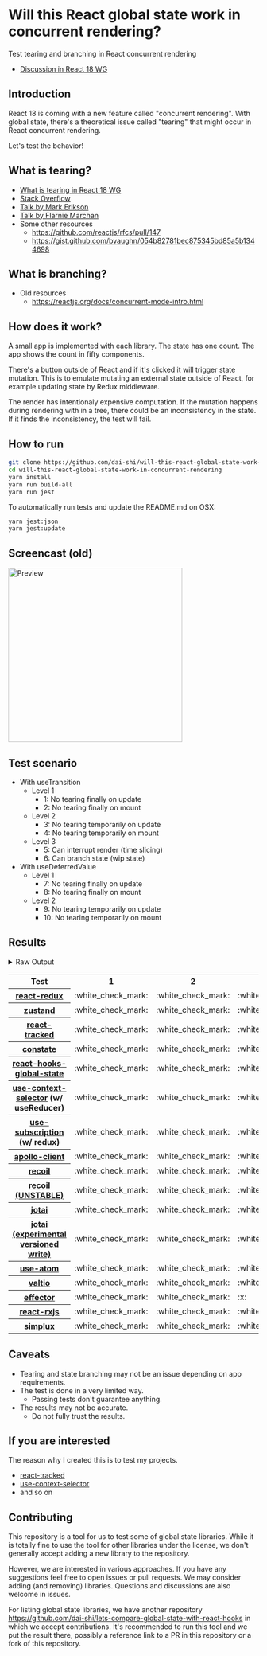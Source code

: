 # Will this React global state work in concurrent rendering?

Test tearing and branching in React concurrent rendering

- [Discussion in React 18 WG](https://github.com/reactwg/react-18/discussions/116)

## Introduction

React 18 is coming with a new feature called "concurrent rendering".
With global state, there's a theoretical issue called "tearing"
that might occur in React concurrent rendering.

Let's test the behavior!

## What is tearing?

- [What is tearing in React 18 WG](https://github.com/reactwg/react-18/discussions/69)
- [Stack Overflow](https://stackoverflow.com/questions/54891675/what-is-tearing-in-the-context-of-the-react-redux)
- [Talk by Mark Erikson](https://www.youtube.com/watch?v=yOZ4Ml9LlWE&t=933s)
- [Talk by Flarnie Marchan](https://www.youtube.com/watch?v=V1Ly-8Z1wQA&t=1079s)
- Some other resources
  - https://github.com/reactjs/rfcs/pull/147
  - https://gist.github.com/bvaughn/054b82781bec875345bd85a5b1344698

## What is branching?

- Old resources
  - https://reactjs.org/docs/concurrent-mode-intro.html

## How does it work?

A small app is implemented with each library.
The state has one count.
The app shows the count in fifty components.

There's a button outside of React and
if it's clicked it will trigger state mutation.
This is to emulate mutating an external state outside of React,
for example updating state by Redux middleware.

The render has intentionaly expensive computation.
If the mutation happens during rendering with in a tree,
there could be an inconsistency in the state.
If it finds the inconsistency, the test will fail.

## How to run

```bash
git clone https://github.com/dai-shi/will-this-react-global-state-work-in-concurrent-rendering.git
cd will-this-react-global-state-work-in-concurrent-rendering
yarn install
yarn run build-all
yarn run jest
```

To automatically run tests and update the README.md on OSX:
```
yarn jest:json
yarn jest:update
```

## Screencast (old)

<img src="https://user-images.githubusercontent.com/490574/61502196-ce109200-aa0d-11e9-9efc-6203545d367c.gif" alt="Preview" width="350" />

## Test scenario

- With useTransition
  - Level 1
    - 1: No tearing finally on update
    - 2: No tearing finally on mount
  - Level 2
    - 3: No tearing temporarily on update
    - 4: No tearing temporarily on mount
  - Level 3
    - 5: Can interrupt render (time slicing)
    - 6: Can branch state (wip state)
- With useDeferredValue
  - Level 1
    - 7: No tearing finally on update
    - 8: No tearing finally on mount
  - Level 2
    - 9: No tearing temporarily on update
    - 10: No tearing temporarily on mount

## Results

<details>
<summary>Raw Output</summary>

```
   With useTransition
     Level 1
       ✓ No tearing finally on update (8196 ms)
       ✓ No tearing finally on mount (4769 ms)
     Level 2
       ✓ No tearing temporarily on update (13080 ms)
       ✓ No tearing temporarily on mount (4688 ms)
     Level 3
       ✕ Can interrupt render (time slicing) (8051 ms)
       ✕ Can branch state (wip state) (6757 ms)
   With useDeferredValue
     Level 1
       ✓ No tearing finally on update (9773 ms)
       ✓ No tearing finally on mount (4700 ms)
     Level 2
       ✓ No tearing temporarily on update (14752 ms)
       ✓ No tearing temporarily on mount (4676 ms)
 zustand
   With useTransition
     Level 1
       ✓ No tearing finally on update (8031 ms)
       ✓ No tearing finally on mount (4708 ms)
     Level 2
       ✓ No tearing temporarily on update (12989 ms)
       ✓ No tearing temporarily on mount (4616 ms)
     Level 3
       ✕ Can interrupt render (time slicing) (8017 ms)
       ✕ Can branch state (wip state) (6682 ms)
   With useDeferredValue
     Level 1
       ✓ No tearing finally on update (9704 ms)
       ✓ No tearing finally on mount (4678 ms)
     Level 2
       ✓ No tearing temporarily on update (14684 ms)
       ✓ No tearing temporarily on mount (4647 ms)
 react-tracked
   With useTransition
     Level 1
       ✓ No tearing finally on update (5659 ms)
       ✓ No tearing finally on mount (15550 ms)
     Level 2
       ✓ No tearing temporarily on update (8787 ms)
       ✓ No tearing temporarily on mount (13542 ms)
     Level 3
       ✓ Can interrupt render (time slicing) (3745 ms)
       ✓ Can branch state (wip state) (8360 ms)
   With useDeferredValue
     Level 1
       ✓ No tearing finally on update (15602 ms)
       ✓ No tearing finally on mount (6609 ms)
     Level 2
       ✓ No tearing temporarily on update (19600 ms)
       ✓ No tearing temporarily on mount (8508 ms)
 constate
   With useTransition
     Level 1
       ✓ No tearing finally on update (4698 ms)
       ✓ No tearing finally on mount (9523 ms)
     Level 2
       ✓ No tearing temporarily on update (8736 ms)
       ✓ No tearing temporarily on mount (9518 ms)
     Level 3
       ✓ Can interrupt render (time slicing) (3742 ms)
       ✓ Can branch state (wip state) (5223 ms)
   With useDeferredValue
     Level 1
       ✓ No tearing finally on update (9746 ms)
       ✓ No tearing finally on mount (5740 ms)
     Level 2
       ✓ No tearing temporarily on update (14702 ms)
       ✓ No tearing temporarily on mount (5651 ms)
 react-hooks-global-state
   With useTransition
     Level 1
       ✓ No tearing finally on update (5626 ms)
       ✓ No tearing finally on mount (9576 ms)
     Level 2
       ✓ No tearing temporarily on update (9654 ms)
       ✕ No tearing temporarily on mount (8513 ms)
     Level 3
       ✓ Can interrupt render (time slicing) (3749 ms)
       ✕ Can branch state (wip state) (10222 ms)
   With useDeferredValue
     Level 1
       ✓ No tearing finally on update (11392 ms)
       ✓ No tearing finally on mount (5776 ms)
     Level 2
       ✓ No tearing temporarily on update (15491 ms)
       ✕ No tearing temporarily on mount (5647 ms)
 use-context-selector
   With useTransition
     Level 1
       ✓ No tearing finally on update (5732 ms)
       ✓ No tearing finally on mount (13581 ms)
     Level 2
       ✓ No tearing temporarily on update (8766 ms)
       ✓ No tearing temporarily on mount (15439 ms)
     Level 3
       ✓ Can interrupt render (time slicing) (3697 ms)
       ✓ Can branch state (wip state) (8246 ms)
   With useDeferredValue
     Level 1
       ✓ No tearing finally on update (15420 ms)
       ✓ No tearing finally on mount (8621 ms)
     Level 2
       ✓ No tearing temporarily on update (19594 ms)
       ✓ No tearing temporarily on mount (8485 ms)
 use-subscription
   With useTransition
     Level 1
       ✓ No tearing finally on update (5658 ms)
       ✓ No tearing finally on mount (7565 ms)
     Level 2
       ✓ No tearing temporarily on update (8772 ms)
       ✕ No tearing temporarily on mount (9517 ms)
     Level 3
       ✓ Can interrupt render (time slicing) (3714 ms)
       ✕ Can branch state (wip state) (10259 ms)
   With useDeferredValue
     Level 1
       ✓ No tearing finally on update (11355 ms)
       ✓ No tearing finally on mount (5749 ms)
     Level 2
       ✓ No tearing temporarily on update (15469 ms)
       ✕ No tearing temporarily on mount (5691 ms)
 apollo-client
   With useTransition
     Level 1
       ✓ No tearing finally on update (8201 ms)
       ✓ No tearing finally on mount (5956 ms)
     Level 2
       ✓ No tearing temporarily on update (13114 ms)
       ✕ No tearing temporarily on mount (5854 ms)
     Level 3
       ✕ Can interrupt render (time slicing) (8057 ms)
       ✕ Can branch state (wip state) (7798 ms)
   With useDeferredValue
     Level 1
       ✓ No tearing finally on update (10618 ms)
       ✓ No tearing finally on mount (6078 ms)
     Level 2
       ✓ No tearing temporarily on update (11689 ms)
       ✕ No tearing temporarily on mount (6049 ms)
 recoil
   With useTransition
     Level 1
       ✓ No tearing finally on update (8124 ms)
       ✓ No tearing finally on mount (4700 ms)
     Level 2
       ✓ No tearing temporarily on update (13084 ms)
       ✓ No tearing temporarily on mount (4647 ms)
     Level 3
       ✕ Can interrupt render (time slicing) (8049 ms)
       ✕ Can branch state (wip state) (6755 ms)
   With useDeferredValue
     Level 1
       ✓ No tearing finally on update (9802 ms)
       ✓ No tearing finally on mount (4710 ms)
     Level 2
       ✓ No tearing temporarily on update (14772 ms)
       ✓ No tearing temporarily on mount (4667 ms)
 recoil_UNSTABLE
   With useTransition
     Level 1
       ✓ No tearing finally on update (5720 ms)
       ✓ No tearing finally on mount (8570 ms)
     Level 2
       ✓ No tearing temporarily on update (8780 ms)
       ✕ No tearing temporarily on mount (8517 ms)
     Level 3
       ✓ Can interrupt render (time slicing) (3694 ms)
       ✕ Can branch state (wip state) (10230 ms)
   With useDeferredValue
     Level 1
       ✓ No tearing finally on update (11312 ms)
       ✓ No tearing finally on mount (5711 ms)
     Level 2
       ✓ No tearing temporarily on update (15405 ms)
       ✕ No tearing temporarily on mount (5605 ms)
 jotai
   With useTransition
     Level 1
       ✓ No tearing finally on update (6673 ms)
       ✓ No tearing finally on mount (12505 ms)
     Level 2
       ✓ No tearing temporarily on update (9736 ms)
       ✕ No tearing temporarily on mount (12522 ms)
     Level 3
       ✓ Can interrupt render (time slicing) (4680 ms)
       ✕ Can branch state (wip state) (11240 ms)
   With useDeferredValue
     Level 1
       ✓ No tearing finally on update (16471 ms)
       ✓ No tearing finally on mount (13595 ms)
     Level 2
       ✓ No tearing temporarily on update (20592 ms)
       ✕ No tearing temporarily on mount (13540 ms)
 jotai-versioned-write
   With useTransition
     Level 1
       ✓ No tearing finally on update (5734 ms)
       ✓ No tearing finally on mount (8615 ms)
     Level 2
       ✓ No tearing temporarily on update (9793 ms)
       ✓ No tearing temporarily on mount (9544 ms)
     Level 3
       ✓ Can interrupt render (time slicing) (4698 ms)
       ✓ Can branch state (wip state) (6259 ms)
   With useDeferredValue
     Level 1
       ✓ No tearing finally on update (11535 ms)
       ✓ No tearing finally on mount (5725 ms)
     Level 2
       ✓ No tearing temporarily on update (15654 ms)
       ✓ No tearing temporarily on mount (5604 ms)
 use-atom
   With useTransition
     Level 1
       ✓ No tearing finally on update (6667 ms)
       ✓ No tearing finally on mount (13530 ms)
     Level 2
       ✓ No tearing temporarily on update (9703 ms)
       ✓ No tearing temporarily on mount (15462 ms)
     Level 3
       ✓ Can interrupt render (time slicing) (4718 ms)
       ✓ Can branch state (wip state) (9270 ms)
   With useDeferredValue
     Level 1
       ✓ No tearing finally on update (16638 ms)
       ✓ No tearing finally on mount (8520 ms)
     Level 2
       ✓ No tearing temporarily on update (20801 ms)
       ✓ No tearing temporarily on mount (6536 ms)
 valtio
   With useTransition
     Level 1
       ✓ No tearing finally on update (8081 ms)
       ✓ No tearing finally on mount (4697 ms)
     Level 2
       ✓ No tearing temporarily on update (13027 ms)
       ✓ No tearing temporarily on mount (4730 ms)
     Level 3
       ✕ Can interrupt render (time slicing) (8063 ms)
       ✕ Can branch state (wip state) (3740 ms)
   With useDeferredValue
     Level 1
       ✓ No tearing finally on update (9776 ms)
       ✓ No tearing finally on mount (4713 ms)
     Level 2
       ✓ No tearing temporarily on update (14775 ms)
       ✓ No tearing temporarily on mount (4679 ms)
 effector
   With useTransition
     Level 1
       ✓ No tearing finally on update (4710 ms)
       ✓ No tearing finally on mount (9597 ms)
     Level 2
       ✕ No tearing temporarily on update (8810 ms)
       ✕ No tearing temporarily on mount (9531 ms)
     Level 3
       ✓ Can interrupt render (time slicing) (3742 ms)
       ✕ Can branch state (wip state) (3002 ms)
   With useDeferredValue
     Level 1
       ✓ No tearing finally on update (9751 ms)
       ✓ No tearing finally on mount (5762 ms)
     Level 2
       ✓ No tearing temporarily on update (14774 ms)
       ✕ No tearing temporarily on mount (5716 ms)
 react-rxjs
   With useTransition
     Level 1
       ✓ No tearing finally on update (8140 ms)
       ✓ No tearing finally on mount (4730 ms)
     Level 2
       ✓ No tearing temporarily on update (13103 ms)
       ✓ No tearing temporarily on mount (4682 ms)
     Level 3
       ✕ Can interrupt render (time slicing) (8065 ms)
       ✕ Can branch state (wip state) (6753 ms)
   With useDeferredValue
     Level 1
       ✓ No tearing finally on update (9772 ms)
       ✓ No tearing finally on mount (4731 ms)
     Level 2
       ✓ No tearing temporarily on update (14708 ms)
       ✓ No tearing temporarily on mount (4642 ms)
 simplux
   With useTransition
     Level 1
       ✓ No tearing finally on update (4664 ms)
       ✓ No tearing finally on mount (9539 ms)
     Level 2
       ✓ No tearing temporarily on update (8695 ms)
       ✓ No tearing temporarily on mount (9497 ms)
     Level 3
       ✓ Can interrupt render (time slicing) (3686 ms)
       ✕ Can branch state (wip state) (10343 ms)
   With useDeferredValue
     Level 1
       ✓ No tearing finally on update (9746 ms)
       ✓ No tearing finally on mount (6781 ms)
     Level 2
       ✓ No tearing temporarily on update (14735 ms)
       ✓ No tearing temporarily on mount (5672 ms)

```
</details>

<table>
<tr><th>Test</th><th>1</th><th>2</th><th>3</th><th>4</th><th>5</th><th>6</th><th>7</th><th>8</th><th>9</th><th>10</th></tr>
	<tr>
		<th><a href="https://react-redux.js.org">react-redux</a></th>
		<td>:white_check_mark:</td>
		<td>:white_check_mark:</td>
		<td>:white_check_mark:</td>
		<td>:white_check_mark:</td>
		<td>:x:</td>
		<td>:x:</td>
		<td>:white_check_mark:</td>
		<td>:white_check_mark:</td>
		<td>:white_check_mark:</td>
		<td>:white_check_mark:</td>
	</tr>
	<tr>
		<th><a href="https://github.com/pmndrs/zustand">zustand</a></th>
		<td>:white_check_mark:</td>
		<td>:white_check_mark:</td>
		<td>:white_check_mark:</td>
		<td>:white_check_mark:</td>
		<td>:x:</td>
		<td>:x:</td>
		<td>:white_check_mark:</td>
		<td>:white_check_mark:</td>
		<td>:white_check_mark:</td>
		<td>:white_check_mark:</td>
	</tr>
	<tr>
		<th><a href="https://react-tracked.js.org">react-tracked</a></th>
		<td>:white_check_mark:</td>
		<td>:white_check_mark:</td>
		<td>:white_check_mark:</td>
		<td>:white_check_mark:</td>
		<td>:white_check_mark:</td>
		<td>:white_check_mark:</td>
		<td>:white_check_mark:</td>
		<td>:white_check_mark:</td>
		<td>:white_check_mark:</td>
		<td>:white_check_mark:</td>
	</tr>
	<tr>
		<th><a href="https://github.com/diegohaz/constate">constate</a></th>
		<td>:white_check_mark:</td>
		<td>:white_check_mark:</td>
		<td>:white_check_mark:</td>
		<td>:white_check_mark:</td>
		<td>:white_check_mark:</td>
		<td>:white_check_mark:</td>
		<td>:white_check_mark:</td>
		<td>:white_check_mark:</td>
		<td>:white_check_mark:</td>
		<td>:white_check_mark:</td>
	</tr>
	<tr>
		<th><a href="https://github.com/dai-shi/react-hooks-global-state">react-hooks-global-state</a></th>
		<td>:white_check_mark:</td>
		<td>:white_check_mark:</td>
		<td>:white_check_mark:</td>
		<td>:x:</td>
		<td>:white_check_mark:</td>
		<td>:x:</td>
		<td>:white_check_mark:</td>
		<td>:white_check_mark:</td>
		<td>:white_check_mark:</td>
		<td>:x:</td>
	</tr>
	<tr>
		<th><a href="https://github.com/dai-shi/use-context-selector">use-context-selector</a> (w/ useReducer)</th>
		<td>:white_check_mark:</td>
		<td>:white_check_mark:</td>
		<td>:white_check_mark:</td>
		<td>:white_check_mark:</td>
		<td>:white_check_mark:</td>
		<td>:white_check_mark:</td>
		<td>:white_check_mark:</td>
		<td>:white_check_mark:</td>
		<td>:white_check_mark:</td>
		<td>:white_check_mark:</td>
	</tr>
	<tr>
		<th><a href="https://github.com/facebook/react/tree/master/packages/use-subscription">use-subscription</a> (w/ redux)</th>
		<td>:white_check_mark:</td>
		<td>:white_check_mark:</td>
		<td>:white_check_mark:</td>
		<td>:x:</td>
		<td>:white_check_mark:</td>
		<td>:x:</td>
		<td>:white_check_mark:</td>
		<td>:white_check_mark:</td>
		<td>:white_check_mark:</td>
		<td>:x:</td>
	</tr>
	<tr>
		<th><a href="https://github.com/apollographql/apollo-client">apollo-client</a></th>
		<td>:white_check_mark:</td>
		<td>:white_check_mark:</td>
		<td>:white_check_mark:</td>
		<td>:x:</td>
		<td>:x:</td>
		<td>:x:</td>
		<td>:white_check_mark:</td>
		<td>:white_check_mark:</td>
		<td>:white_check_mark:</td>
		<td>:x:</td>
	</tr>
	<tr>
		<th><a href="https://recoiljs.org">recoil</a></th>
		<td>:white_check_mark:</td>
		<td>:white_check_mark:</td>
		<td>:white_check_mark:</td>
		<td>:white_check_mark:</td>
		<td>:x:</td>
		<td>:x:</td>
		<td>:white_check_mark:</td>
		<td>:white_check_mark:</td>
		<td>:white_check_mark:</td>
		<td>:white_check_mark:</td>
	</tr>
	<tr>
		<th><a href="https://recoiljs.org">recoil (UNSTABLE)</a></th>
		<td>:white_check_mark:</td>
		<td>:white_check_mark:</td>
		<td>:white_check_mark:</td>
		<td>:x:</td>
		<td>:white_check_mark:</td>
		<td>:x:</td>
		<td>:white_check_mark:</td>
		<td>:white_check_mark:</td>
		<td>:white_check_mark:</td>
		<td>:x:</td>
	</tr>
	<tr>
		<th><a href="https://github.com/pmndrs/jotai">jotai</a></th>
		<td>:white_check_mark:</td>
		<td>:white_check_mark:</td>
		<td>:white_check_mark:</td>
		<td>:x:</td>
		<td>:white_check_mark:</td>
		<td>:x:</td>
		<td>:white_check_mark:</td>
		<td>:white_check_mark:</td>
		<td>:white_check_mark:</td>
		<td>:x:</td>
	</tr>
	<tr>
		<th><a href="https://github.com/pmndrs/jotai">jotai (experimental versioned write)</a></th>
		<td>:white_check_mark:</td>
		<td>:white_check_mark:</td>
		<td>:white_check_mark:</td>
		<td>:white_check_mark:</td>
		<td>:white_check_mark:</td>
		<td>:white_check_mark:</td>
		<td>:white_check_mark:</td>
		<td>:white_check_mark:</td>
		<td>:white_check_mark:</td>
		<td>:white_check_mark:</td>
	</tr>
	<tr>
		<th><a href="https://github.com/dai-shi/use-atom">use-atom</a></th>
		<td>:white_check_mark:</td>
		<td>:white_check_mark:</td>
		<td>:white_check_mark:</td>
		<td>:white_check_mark:</td>
		<td>:white_check_mark:</td>
		<td>:white_check_mark:</td>
		<td>:white_check_mark:</td>
		<td>:white_check_mark:</td>
		<td>:white_check_mark:</td>
		<td>:white_check_mark:</td>
	</tr>
	<tr>
		<th><a href="https://github.com/pmndrs/valtio">valtio</a></th>
		<td>:white_check_mark:</td>
		<td>:white_check_mark:</td>
		<td>:white_check_mark:</td>
		<td>:white_check_mark:</td>
		<td>:x:</td>
		<td>:x:</td>
		<td>:white_check_mark:</td>
		<td>:white_check_mark:</td>
		<td>:white_check_mark:</td>
		<td>:white_check_mark:</td>
	</tr>
	<tr>
		<th><a href="https://github.com/zerobias/effector">effector</a></th>
		<td>:white_check_mark:</td>
		<td>:white_check_mark:</td>
		<td>:x:</td>
		<td>:x:</td>
		<td>:white_check_mark:</td>
		<td>:x:</td>
		<td>:white_check_mark:</td>
		<td>:white_check_mark:</td>
		<td>:white_check_mark:</td>
		<td>:x:</td>
	</tr>
	<tr>
		<th><a href="https://react-rxjs.org">react-rxjs</a></th>
		<td>:white_check_mark:</td>
		<td>:white_check_mark:</td>
		<td>:white_check_mark:</td>
		<td>:white_check_mark:</td>
		<td>:x:</td>
		<td>:x:</td>
		<td>:white_check_mark:</td>
		<td>:white_check_mark:</td>
		<td>:white_check_mark:</td>
		<td>:white_check_mark:</td>
	</tr>
	<tr>
		<th><a href="https://github.com/MrWolfZ/simplux">simplux</a></th>
		<td>:white_check_mark:</td>
		<td>:white_check_mark:</td>
		<td>:white_check_mark:</td>
		<td>:white_check_mark:</td>
		<td>:white_check_mark:</td>
		<td>:x:</td>
		<td>:white_check_mark:</td>
		<td>:white_check_mark:</td>
		<td>:white_check_mark:</td>
		<td>:white_check_mark:</td>
	</tr>

</table>

## Caveats

- Tearing and state branching may not be an issue depending on app requirements.
- The test is done in a very limited way.
  - Passing tests don't guarantee anything.
- The results may not be accurate.
  - Do not fully trust the results.

## If you are interested

The reason why I created this is to test my projects.

- [react-tracked](https://github.com/dai-shi/react-tracked)
- [use-context-selector](https://github.com/dai-shi/use-context-selector)
- and so on

## Contributing

This repository is a tool for us to test some of global state libraries.
While it is totally fine to use the tool for other libraries under the license,
we don't generally accept adding a new library to the repository.

However, we are interested in various approaches.
If you have any suggestions feel free to open issues or pull requests.
We may consider adding (and removing) libraries.
Questions and discussions are also welcome in issues.

For listing global state libraries, we have another repository
https://github.com/dai-shi/lets-compare-global-state-with-react-hooks
in which we accept contributions. It's recommended to run this tool
and we put the result there, possibly a reference link to a PR
in this repository or a fork of this repository.
